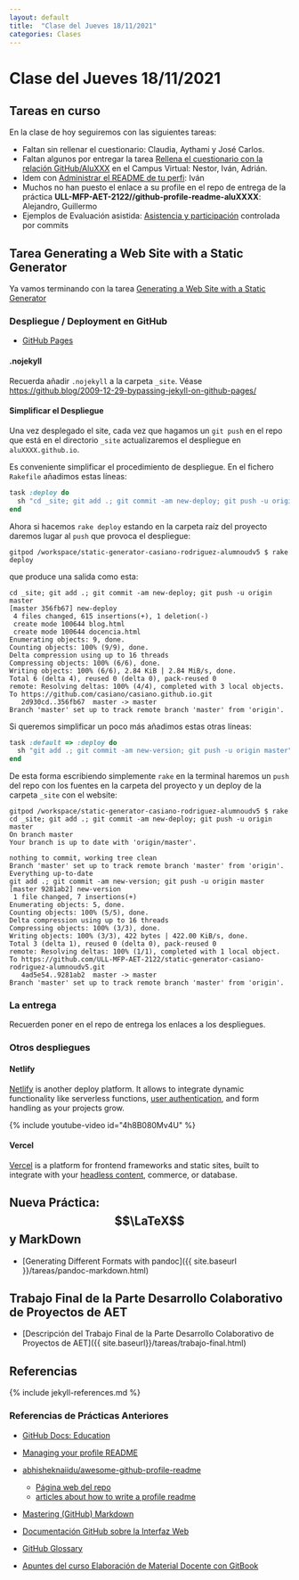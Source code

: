 ```yaml
---
layout: default
title:  "Clase del Jueves 18/11/2021"
categories: Clases
---
```


# Clase del Jueves 18/11/2021


## Tareas en curso

En la clase de hoy seguiremos con las siguientes tareas:

* Faltan  sin rellenar el cuestionario: Claudia, Aythami y José Carlos.
* Faltan algunos por entregar la tarea [Rellena el cuestionario con la relación GitHub/AluXXX]({{site.baseurl}}/tema0-introduccion/practicas/p01-t0-registrarse-en-github/) en el Campus Virtual: Nestor, Iván, Adrián.
* Idem con [Administrar el README de tu perfi](https://campusdoctoradoyposgrado2122.ull.es/mod/assign/view.php?id=26048&action=grading): Iván
* Muchos no han puesto el enlace a su profile en el repo de entrega de la práctica **ULL-MFP-AET-2122//github-profile-readme-aluXXXX**: Alejandro, Guillermo
* Ejemplos de Evaluación asistida: [Asistencia y participación]({{site.baseurl}}/pages/evaluacion-asistida) controlada por commits


## Tarea  Generating a Web Site with a Static Generator

Ya vamos terminando con la tarea [ Generating a Web Site with a Static Generator]({{site.baseurl}}/tareas/static-generators.html)


### Despliegue / Deployment en GitHub

* [GitHub Pages](https://pages.github.com/)

#### .nojekyll

Recuerda añadir `.nojekyll`  a la carpeta `_site`. Véase <https://github.blog/2009-12-29-bypassing-jekyll-on-github-pages/>


#### Simplificar el Despliegue

Una vez desplegado el site, cada vez que hagamos un `git push` en el repo que está en el directorio `_site` actualizaremos el despliegue en 
`aluXXXX.github.io`.

Es conveniente simplificar el procedimiento de despliegue. En el fichero `Rakefile` añadimos estas líneas:

```ruby
task :deploy do
  sh "cd _site; git add .; git commit -am new-deploy; git push -u origin master"
end
```

Ahora si hacemos `rake deploy` estando en la carpeta raíz del proyecto daremos lugar al `push` que provoca el despliegue:

```
gitpod /workspace/static-generator-casiano-rodriguez-alumnoudv5 $ rake deploy
```

que produce una salida como esta:

```
cd _site; git add .; git commit -am new-deploy; git push -u origin master
[master 356fb67] new-deploy
 4 files changed, 615 insertions(+), 1 deletion(-)
 create mode 100644 blog.html
 create mode 100644 docencia.html
Enumerating objects: 9, done.
Counting objects: 100% (9/9), done.
Delta compression using up to 16 threads
Compressing objects: 100% (6/6), done.
Writing objects: 100% (6/6), 2.84 KiB | 2.84 MiB/s, done.
Total 6 (delta 4), reused 0 (delta 0), pack-reused 0
remote: Resolving deltas: 100% (4/4), completed with 3 local objects.
To https://github.com/casiano/casiano.github.io.git
   2d930cd..356fb67  master -> master
Branch 'master' set up to track remote branch 'master' from 'origin'.
```

Si queremos simplificar un poco más añadimos estas otras líneas:

```ruby
task :default => :deploy do
  sh "git add .; git commit -am new-version; git push -u origin master"
end
```

De esta forma escribiendo simplemente `rake` en la terminal haremos un `push` del repo con los fuentes en la carpeta del proyecto y un deploy 
de la carpeta `_site` con el website:

```
gitpod /workspace/static-generator-casiano-rodriguez-alumnoudv5 $ rake
cd _site; git add .; git commit -am new-deploy; git push -u origin master
On branch master
Your branch is up to date with 'origin/master'.

nothing to commit, working tree clean
Branch 'master' set up to track remote branch 'master' from 'origin'.
Everything up-to-date
git add .; git commit -am new-version; git push -u origin master
[master 9281ab2] new-version
 1 file changed, 7 insertions(+)
Enumerating objects: 5, done.
Counting objects: 100% (5/5), done.
Delta compression using up to 16 threads
Compressing objects: 100% (3/3), done.
Writing objects: 100% (3/3), 422 bytes | 422.00 KiB/s, done.
Total 3 (delta 1), reused 0 (delta 0), pack-reused 0
remote: Resolving deltas: 100% (1/1), completed with 1 local object.
To https://github.com/ULL-MFP-AET-2122/static-generator-casiano-rodriguez-alumnoudv5.git
   4ad5e54..9281ab2  master -> master
Branch 'master' set up to track remote branch 'master' from 'origin'.
```

### La entrega

Recuerden poner en el repo de entrega los enlaces a los despliegues.

### Otros despliegues

#### Netlify

[Netlify](https://www.netlify.com/) is another deploy platform. It allows to integrate dynamic functionality like serverless functions, 
[user authentication](https://docs.netlify.com/visitor-access/password-protection/), and form handling as your projects grow.

{% include youtube-video id="4h8B080Mv4U" %}

#### Vercel

[Vercel](https://vercel.com/) is a platform for frontend frameworks and static sites, built to integrate with your [headless content](https://en.wikipedia.org/wiki/Headless_content_management_system), commerce, or database.


## Nueva Práctica: $$\LaTeX$$ y MarkDown

* [Generating Different Formats with pandoc]({{ site.baseurl }}/tareas/pandoc-markdown.html)


## Trabajo Final de la Parte Desarrollo Colaborativo de Proyectos de AET

* [Descripción del Trabajo Final de la Parte Desarrollo Colaborativo de Proyectos de AET]({{ site.baseurl}}/tareas/trabajo-final.html) 


## Referencias

{% include jekyll-references.md %}

### Referencias de Prácticas Anteriores

* [GitHub Docs: Education](https://docs.github.com/en/education)
* [Managing your profile README](https://docs.github.com/en/account-and-profile/setting-up-and-managing-your-github-profile/customizing-your-profile/managing-your-profile-readme)
* [abhisheknaiidu/awesome-github-profile-readme](https://github.com/abhisheknaiidu/awesome-github-profile-readme)
  * [Página web del repo](https://awesomegithubprofile.tech/)
  * [articles about how to write a profile readme](https://github.com/abhisheknaiidu/awesome-github-profile-readme#articles)
* [Mastering (GitHub) Markdown](https://guides.github.com/features/mastering-markdown/#examples)
* [Documentación GitHub sobre la Interfaz Web]({{site.baseurl}}/pages/documentacion-github-interfaz-web)

* [GitHub Glossary](https://docs.github.com/en/free-pro-team@latest/github/getting-started-with-github/github-glossary)

* [Apuntes del curso Elaboración de Material Docente con GitBook](https://casianorodriguezleon.gitbooks.io/elaboracion-de-material-docente-con-gitbook/content/)
